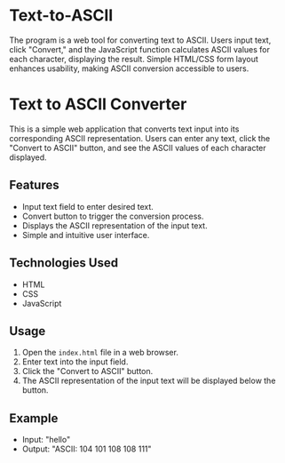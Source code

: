 # Text-to-ASCII
The program is a web tool for converting text to ASCII. Users input text, click "Convert," and the JavaScript function calculates ASCII values for each character, displaying the result. Simple HTML/CSS form layout enhances usability, making ASCII conversion accessible to users.

# Text to ASCII Converter

This is a simple web application that converts text input into its corresponding ASCII representation. Users can enter any text, click the "Convert to ASCII" button, and see the ASCII values of each character displayed.

## Features

- Input text field to enter desired text.
- Convert button to trigger the conversion process.
- Displays the ASCII representation of the input text.
- Simple and intuitive user interface.

## Technologies Used

- HTML
- CSS
- JavaScript

## Usage

1. Open the `index.html` file in a web browser.
2. Enter text into the input field.
3. Click the "Convert to ASCII" button.
4. The ASCII representation of the input text will be displayed below the button.

## Example

- Input: "hello"
- Output: "ASCII: 104 101 108 108 111"
